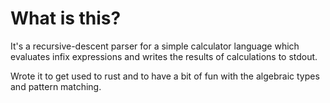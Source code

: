
# What is this?

It's a recursive-descent parser for a simple calculator language which
evaluates infix expressions and writes the results of calculations to
stdout.

Wrote it to get used to rust and to have a bit of fun with the algebraic
types and pattern matching.

